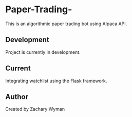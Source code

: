 # Paper-Trading-
This is an algorithmic paper trading bot using Alpaca API.

## Development
Project is currently in development.

## Current
Integrating watchlist using the Flask framework.

## Author
Created by Zachary Wyman
